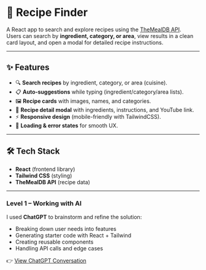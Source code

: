 # 🍳 Recipe Finder

A React app to search and explore recipes using the [TheMealDB API](https://www.themealdb.com/).  
Users can search by **ingredient, category, or area**, view results in a clean card layout, and open a modal for detailed recipe instructions.

---

## ✨ Features
- 🔍 **Search recipes** by ingredient, category, or area (cuisine).
- 📋 **Auto-suggestions** while typing (ingredient/category/area lists).
- 🖼️ **Recipe cards** with images, names, and categories.
- 📖 **Recipe detail modal** with ingredients, instructions, and YouTube link.
- ⚡ **Responsive design** (mobile-friendly with TailwindCSS).
- 🚦 **Loading & error states** for smooth UX.

---

## 🛠️ Tech Stack
- **React** (frontend library)
- **Tailwind CSS** (styling)
- **TheMealDB API** (recipe data)

---
### Level 1 – Working with AI

I used **ChatGPT** to brainstorm and refine the solution:

- Breaking down user needs into features
- Generating starter code with React + Tailwind
- Creating reusable components
- Handling API calls and edge cases

👉 [View ChatGPT Conversation](https://chatgpt.com/share/68bc79e1-6e68-800b-873a-f25936c6cf7f)






